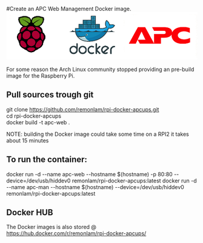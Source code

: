 #Create an APC Web Management Docker image.
![APC](/images/banner.png)

For some reason the Arch Linux community stopped providing an pre-build image for the Raspberry Pi.

## Pull sources trough git
git clone https://github.com/remonlam/rpi-docker-apcups.git <br />
cd rpi-docker-apcups <br />
docker build -t apc-web .

NOTE: building the Docker image could take some time on a RPI2 it takes about 15 minutes

## To run the container:
docker run -d --name apc-web --hostname $(hostname) -p 80:80 --device=/dev/usb/hiddev0 remonlam/rpi-docker-apcups:latest
docker run -d --name apc-man --hostname $(hostname) --device=/dev/usb/hiddev0 remonlam/rpi-docker-apcups:latest

## Docker HUB
The Docker images is also stored @ https://hub.docker.com/r/remonlam/rpi-docker-apcups/
